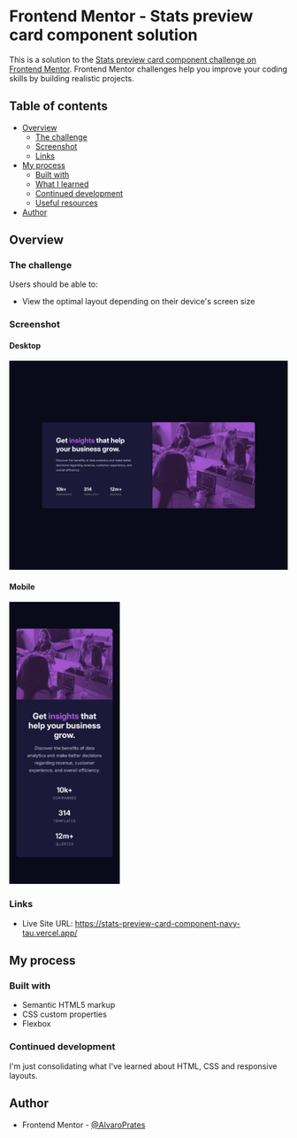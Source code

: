 # Frontend Mentor - Stats preview card component solution

This is a solution to the [Stats preview card component challenge on Frontend Mentor](https://www.frontendmentor.io/challenges/stats-preview-card-component-8JqbgoU62). Frontend Mentor challenges help you improve your coding skills by building realistic projects. 

## Table of contents

- [Overview](#overview)
  - [The challenge](#the-challenge)
  - [Screenshot](#screenshot)
  - [Links](#links)
- [My process](#my-process)
  - [Built with](#built-with)
  - [What I learned](#what-i-learned)
  - [Continued development](#continued-development)
  - [Useful resources](#useful-resources)
- [Author](#author)

## Overview

### The challenge

Users should be able to:

- View the optimal layout depending on their device's screen size

### Screenshot

#### Desktop
<img src="./images/desktop.png" alt="Desktop" width="1000">

#### Mobile
<img src="./images/mobile.png" alt="Mobile" width="200">

### Links

- Live Site URL: https://stats-preview-card-component-navy-tau.vercel.app/

## My process

### Built with

- Semantic HTML5 markup
- CSS custom properties
- Flexbox

### Continued development

I'm just consolidating what I've learned about HTML, CSS and responsive layouts.

## Author

- Frontend Mentor - [@AlvaroPrates](https://www.https://www.frontendmentor.io/profile/AlvaroPrates)
